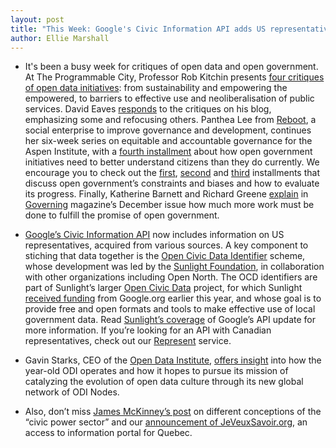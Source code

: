 ```yaml
---
layout: post
title: "This Week: Google's Civic Information API adds US representatives"
author: Ellie Marshall
---
```

- It's been a busy week for critiques of open data and open government. At The Programmable City, Professor Rob Kitchin presents [four critiques of open data initiatives](http://www.nuim.ie/progcity/2013/11/four-critiques-of-open-data-initiatives/): from sustainability and empowering the empowered, to barriers to effective use and neoliberalisation of public services. David Eaves [responds](http://eaves.ca/2013/11/18/the-importance-of-open-data-critiques-thoughts-and-context/) to the critiques on his blog, emphasizing some and refocusing others. Panthea Lee from [Reboot](http://thereboot.org/), a social enterprise to improve governance and development, continues her six-week series on equitable and accountable governance for the Aspen Institute, with a [fourth installment](http://aspencsblog.org/2013/11/21/open-government-needs-to-understand-citizens/) about how open government initiatives need to better understand citizens than they do currently. We encourage you to check out the [first](http://aspencsblog.org/2013/11/01/open-government-and-its-constraints/), [second](http://aspencsblog.org/2013/11/08/what-is-open-government-and-is-it-working/) and [third](http://aspencsblog.org/2013/11/14/the-biases-in-open-government-that-blind-us/) installments that discuss open government’s constraints and biases and how to evaluate its progress. Finally, Katherine Barnett and Richard Greene [explain](http://www.governing.com/columns/smart-mgmt/gov-open-government-illusion.html) in [Governing](http://www.governing.com) magazine’s December issue how much more work must be done to fulfill the promise of open government.

- [Google’s Civic Information API](https://developers.google.com/civic-information/docs/us_v1/representatives/representativeInfoQuery#try-it) now includes information on US representatives, acquired from various sources. A key component to stiching that data together is the [Open Civic Data Identifier](https://github.com/opencivicdata/ocd-division-ids#readme) scheme, whose development was led by the [Sunlight Foundation](http://sunlightfoundation.com/), in collaboration with other organizations including Open North. The OCD identifiers are part of Sunlight’s larger [Open Civic Data](http://opencivicdata.org/) project, for which Sunlight [received funding](http://sunlightfoundation.com/blog/2013/01/16/google-org-awards-new-grant-for-sunlight/) from Google.org earlier this year, and whose goal is to provide free and open formats and tools to make effective use of local government data. Read [Sunlight’s coverage](http://sunlightfoundation.com/blog/2013/11/19/whats-under-the-hood-of-googles-new-civic-information-offering/) of Google’s API update for more information. If you’re looking for an API with Canadian representatives, check out our [Represent](https://represent.opennorth.ca/) service.

- Gavin Starks, CEO of the [Open Data Institute](http://theodi.org/), [offers insight](http://theodi.org/blog/node-knowledge-november-2013) into how the year-old ODI operates and how it hopes to pursue its mission of catalyzing the evolution of open data culture through its new global network of ODI Nodes.

- Also, don’t miss [James McKinney’s post](http://blog.opennorth.ca/2013/11/21/the-civic-power-sector/) on different conceptions of the “civic power sector” and our [announcement of JeVeuxSavoir.org](http://blog.opennorth.ca/2013/11/22/je-veux-savoir-launch/), an access to information portal for Quebec. 
